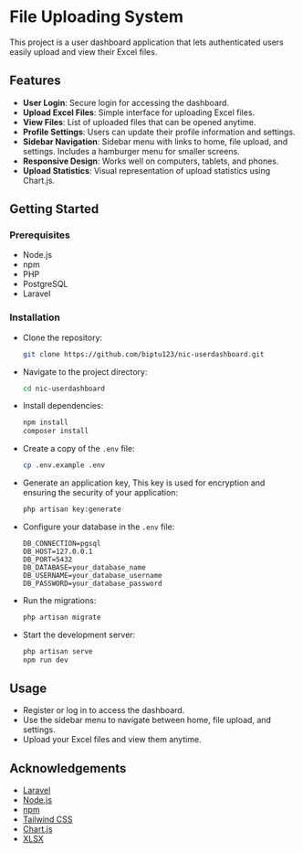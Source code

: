 # File Uploading System

This project is a user dashboard application that lets authenticated users easily upload and view their Excel files.

## Features

-   **User Login**: Secure login for accessing the dashboard.
-   **Upload Excel Files**: Simple interface for uploading Excel files.
-   **View Files**: List of uploaded files that can be opened anytime.
-   **Profile Settings**: Users can update their profile information and settings.
-   **Sidebar Navigation**: Sidebar menu with links to home, file upload, and settings. Includes a hamburger menu for smaller screens.
-   **Responsive Design**: Works well on computers, tablets, and phones.
-   **Upload Statistics**: Visual representation of upload statistics using Chart.js.

## Getting Started

### Prerequisites

-   Node.js
-   npm
-   PHP
-   PostgreSQL
-   Laravel

### Installation

-   Clone the repository:
    ```sh
    git clone https://github.com/biptu123/nic-userdashboard.git
    ```
-   Navigate to the project directory:
    ```sh
    cd nic-userdashboard
    ```
-   Install dependencies:
    ```sh
    npm install
    composer install
    ```
-   Create a copy of the `.env` file:
    ```sh
    cp .env.example .env
    ```
-   Generate an application key, This key is used for encryption and ensuring the security of your application:
    ```sh
    php artisan key:generate
    ```
-   Configure your database in the `.env` file:
    ```env
    DB_CONNECTION=pgsql
    DB_HOST=127.0.0.1
    DB_PORT=5432
    DB_DATABASE=your_database_name
    DB_USERNAME=your_database_username
    DB_PASSWORD=your_database_password
    ```
-   Run the migrations:

    ```sh
    php artisan migrate
    ```

-   Start the development server:
    ```sh
    php artisan serve
    npm run dev
    ```

## Usage

-   Register or log in to access the dashboard.
-   Use the sidebar menu to navigate between home, file upload, and settings.
-   Upload your Excel files and view them anytime.

## Acknowledgements

-   [Laravel](https://laravel.com/)
-   [Node.js](https://nodejs.org/)
-   [npm](https://www.npmjs.com/)
-   [Tailwind CSS](https://tailwindcss.com/)
-   [Chart.js](https://www.chartjs.org/)
-   [XLSX](https://github.com/SheetJS/sheetjs)
